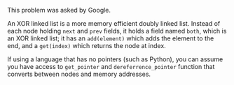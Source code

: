 This problem was asked by Google.

An XOR linked list is a more memory efficient doubly linked list. Instead of
each node holding `next` and `prev` fields, it holds a field named `both`,
which is an XOR linked list; it has an `add(element)` which adds the element to
the end, and a `get(index)` which returns the node at index.

If using a language that has no pointers (such as Python), you can assume you
have access to `get_pointer` and `dereferrence_pointer` function that converts
between nodes and memory addresses.
